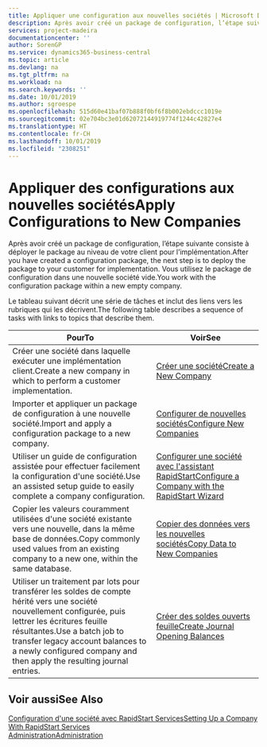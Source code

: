 ```yaml
---
title: Appliquer une configuration aux nouvelles sociétés | Microsoft Docs
description: Après avoir créé un package de configuration, l’étape suivante consiste à déployer le package au niveau de votre client pour l’implémentation. Vous utilisez la configuration avec une nouvelle société vide.
services: project-madeira
documentationcenter: ''
author: SorenGP
ms.service: dynamics365-business-central
ms.topic: article
ms.devlang: na
ms.tgt_pltfrm: na
ms.workload: na
ms.search.keywords: ''
ms.date: 10/01/2019
ms.author: sgroespe
ms.openlocfilehash: 515d60e41baf07b888f0bf6f8b002ebdccc1019e
ms.sourcegitcommit: 02e704bc3e01d62072144919774f1244c42827e4
ms.translationtype: HT
ms.contentlocale: fr-CH
ms.lasthandoff: 10/01/2019
ms.locfileid: "2308251"
---
```

# <a name="apply-configurations-to-new-companies"></a><span data-ttu-id="82373-104">Appliquer des configurations aux nouvelles sociétés</span><span class="sxs-lookup"><span data-stu-id="82373-104">Apply Configurations to New Companies</span></span>
<span data-ttu-id="82373-105">Après avoir créé un package de configuration, l’étape suivante consiste à déployer le package au niveau de votre client pour l’implémentation.</span><span class="sxs-lookup"><span data-stu-id="82373-105">After you have created a configuration package, the next step is to deploy the package to your customer for implementation.</span></span> <span data-ttu-id="82373-106">Vous utilisez le package de configuration dans une nouvelle société vide.</span><span class="sxs-lookup"><span data-stu-id="82373-106">You work with the configuration package within a new empty company.</span></span>  

 <span data-ttu-id="82373-107">Le tableau suivant décrit une série de tâches et inclut des liens vers les rubriques qui les décrivent.</span><span class="sxs-lookup"><span data-stu-id="82373-107">The following table describes a sequence of tasks with links to topics that describe them.</span></span>

|<span data-ttu-id="82373-108">**Pour**</span><span class="sxs-lookup"><span data-stu-id="82373-108">**To**</span></span>|<span data-ttu-id="82373-109">**Voir**</span><span class="sxs-lookup"><span data-stu-id="82373-109">**See**</span></span>|  
|------------|-------------|  
|<span data-ttu-id="82373-110">Créer une société dans laquelle exécuter une implémentation client.</span><span class="sxs-lookup"><span data-stu-id="82373-110">Create a new company in which to perform a customer implementation.</span></span>|[<span data-ttu-id="82373-111">Créer une société</span><span class="sxs-lookup"><span data-stu-id="82373-111">Create a New Company</span></span>](admin-how-to-create-a-new-company.md)|  
|<span data-ttu-id="82373-112">Importer et appliquer un package de configuration à une nouvelle société.</span><span class="sxs-lookup"><span data-stu-id="82373-112">Import and apply a configuration package to a new company.</span></span>|[<span data-ttu-id="82373-113">Configurer de nouvelles sociétés</span><span class="sxs-lookup"><span data-stu-id="82373-113">Configure New Companies</span></span>](admin-how-to-configure-new-companies.md)|  
|<span data-ttu-id="82373-114">Utiliser un guide de configuration assistée pour effectuer facilement la configuration d'une société.</span><span class="sxs-lookup"><span data-stu-id="82373-114">Use an assisted setup guide to easily complete a company configuration.</span></span>|[<span data-ttu-id="82373-115">Configurer une société avec l'assistant RapidStart</span><span class="sxs-lookup"><span data-stu-id="82373-115">Configure a Company with the RapidStart Wizard</span></span>](admin-how-to-configure-a-company-with-the-rapidstart-wizard.md)|
|<span data-ttu-id="82373-116">Copier les valeurs couramment utilisées d'une société existante vers une nouvelle, dans la même base de données.</span><span class="sxs-lookup"><span data-stu-id="82373-116">Copy commonly used values from an existing company to a new one, within the same database.</span></span>|[<span data-ttu-id="82373-117">Copier des données vers les nouvelles sociétés</span><span class="sxs-lookup"><span data-stu-id="82373-117">Copy Data to New Companies</span></span>](admin-how-to-copy-data-to-new-companies.md)|  
|<span data-ttu-id="82373-118">Utiliser un traitement par lots pour transférer les soldes de compte hérité vers une société nouvellement configurée, puis lettrer les écritures feuille résultantes.</span><span class="sxs-lookup"><span data-stu-id="82373-118">Use a batch job to transfer legacy account balances to a newly configured company and then apply the resulting journal entries.</span></span>|[<span data-ttu-id="82373-119">Créer des soldes ouverts feuille</span><span class="sxs-lookup"><span data-stu-id="82373-119">Create Journal Opening Balances</span></span>](admin-how-to-create-journal-opening-balances.md)|  

## <a name="see-also"></a><span data-ttu-id="82373-120">Voir aussi</span><span class="sxs-lookup"><span data-stu-id="82373-120">See Also</span></span>  
[<span data-ttu-id="82373-121">Configuration d'une société avec RapidStart Services</span><span class="sxs-lookup"><span data-stu-id="82373-121">Setting Up a Company With RapidStart Services</span></span>](admin-set-up-a-company-with-rapidstart.md)  
[<span data-ttu-id="82373-122">Administration</span><span class="sxs-lookup"><span data-stu-id="82373-122">Administration</span></span>](admin-setup-and-administration.md)
